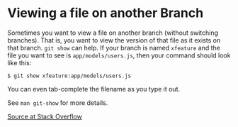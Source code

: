 # Viewing a file on another Branch

Sometimes you want to view a file on another branch (without switching
branches). That is, you want to view the version of that file as it exists
on that branch. `git show` can help. If your branch is named `xfeature` and
the file you want to see is `app/models/users.js`, then your command should
look like this:

```
$ git show xfeature:app/models/users.js
```

You can even tab-complete the filename as you type it out.

See `man git-show` for more details.

[Source at Stack Overflow](http://stackoverflow.com/questions/7856416/view-a-file-in-a-different-git-branch-without-changing-branches)